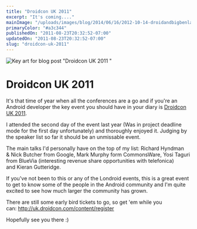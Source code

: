 ```yaml
---
title: "Droidcon UK 2011"
excerpt: "It's coming...."
mainImage: "/uploads/images/blog/2014/06/16/2012-10-14-droidandbigbenlarge.jpg"
primaryColor: "#a3c344"
publishedOn: "2011-08-23T20:32:52-07:00"
updatedOn: "2011-08-23T20:32:52-07:00"
slug: "droidcon-uk-2011"
---
```

![Key art for blog post "Droidcon UK 2011 "](/uploads/images/blog/2014/06/16/2012-10-14-droidandbigbenlarge.jpg)

# Droidcon UK 2011 

It's that time of year when all the conferences are a go and if you're an Android developer the key event you should have in your diary is [Droidcon UK 2011](http://uk.droidcon.com/). 

I attended the second day of the event last year (Was in project deadline mode for the first day unfortunately) and thoroughly enjoyed it. Judging by the speaker list so far it should be an unmissable event. 

The main talks I'd personally have on the top of my list: Richard Hyndman & Nick Butcher from Google, Mark Murphy form CommonsWare, Yosi Taguri from BlueVia (interesting revenue share opportunities with telefonica) and Kieran Gutteridge. 

If you've not been to this or any of the Londroid events, this is a great event to get to know some of the people in the Android community and I'm quite excited to see how much larger the community has grown. 

There are still some early bird tickets to go, so get 'em while you can: <http://uk.droidcon.com/content/register> 

Hopefully see you there :) 
